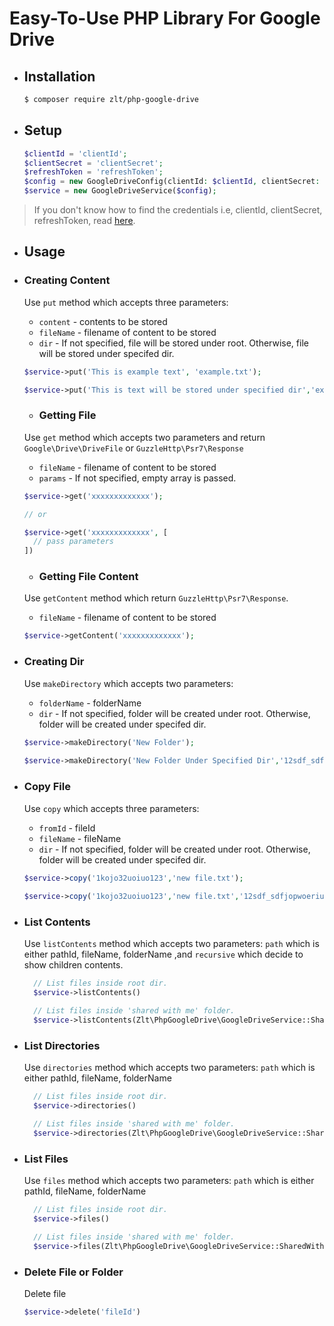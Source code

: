 # Easy-To-Use PHP Library For Google Drive

- ## Installation
  ```bash
  $ composer require zlt/php-google-drive
  ```

- ## Setup
  ```php
  $clientId = 'clientId';
  $clientSecret = 'clientSecret';
  $refreshToken = 'refreshToken';
  $config = new GoogleDriveConfig(clientId: $clientId, clientSecret: $clientSecret, refreshToken: $refreshToken);
  $service = new GoogleDriveService($config);
  ```

> If you don't know how to find the credentials i.e, clientId, clientSecret, refreshToken, read [here](https://github.com/ivanvermeyen/laravel-google-drive-demo/blob/master/README.md#create-your-google-drive-api-keys).

- ## Usage

- ### Creating Content
  Use `put` method which accepts three parameters:
    - `content` - contents to be stored
    - `fileName` - filename of content to be stored
    - `dir` - If not specified, file will be stored under root. Otherwise, file will be stored under specifed dir.
  ```php
  $service->put('This is example text', 'example.txt');
  
  $service->put('This is text will be stored under specified dir','example.txt','12sdf_sdfjopwoeriupsdf')
  ```

  - ### Getting File
  Use `get` method which accepts two parameters and return `Google\Drive\DriveFile` or `GuzzleHttp\Psr7\Response`
    - `fileName` - filename of content to be stored
    - `params` - If not specified, empty array is passed.
  ```php
  $service->get('xxxxxxxxxxxxx');

  // or

  $service->get('xxxxxxxxxxxxx', [
    // pass parameters
  ])
  ```

  - ### Getting File Content
  Use `getContent` method which return `GuzzleHttp\Psr7\Response`. 
    - `fileName` - filename of content to be stored
  ```php
  $service->getContent('xxxxxxxxxxxxx');
  ```  

- ### Creating Dir
  Use `makeDirectory` which accepts two parameters:
    - `folderName` - folderName
    - `dir` - If not specified, folder will be created under root. Otherwise, folder will be created under specifed dir.
  ```php
  $service->makeDirectory('New Folder');
    
  $service->makeDirectory('New Folder Under Specified Dir','12sdf_sdfjopwoeriupsdf')
  ```

- ### Copy File
  Use `copy` which accepts three parameters:
    - `fromId` - fileId
    - `fileName` - fileName
    - `dir` - If not specified, folder will be created under root. Otherwise, folder will be created under specifed dir.
  ```php
  $service->copy('1kojo32uoiuo123','new file.txt');
    
  $service->copy('1kojo32uoiuo123','new file.txt','12sdf_sdfjopwoeriupsdf')
  ```

- ### List Contents
  Use `listContents` method which accepts two parameters: `path` which is either pathId, fileName, folderName
  ,and `recursive` which decide to show children contents.
  ```php
    // List files inside root dir.
    $service->listContents()
  
    // List files inside 'shared with me' folder.
    $service->listContents(Zlt\PhpGoogleDrive\GoogleDriveService::SharedWithMe);
  ```

- ### List Directories
  Use `directories` method which accepts two parameters: `path` which is either pathId, fileName, folderName
  ```php
    // List files inside root dir.
    $service->directories()
  
    // List files inside 'shared with me' folder.
    $service->directories(Zlt\PhpGoogleDrive\GoogleDriveService::SharedWithMe);
  ```

- ### List Files
  Use `files` method which accepts two parameters: `path` which is either pathId, fileName, folderName
  ```php
    // List files inside root dir.
    $service->files()
  
    // List files inside 'shared with me' folder.
    $service->files(Zlt\PhpGoogleDrive\GoogleDriveService::SharedWithMe);
  ```

- ### Delete File or Folder
  Delete file
    ```php
    $service->delete('fileId')
    ```
